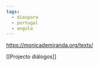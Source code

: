 ```yaml
---
tags:
  - diaspora
  - portugal
  - angola
---
```

https://monicademiranda.org/texts/

[[Projecto diálogos]]